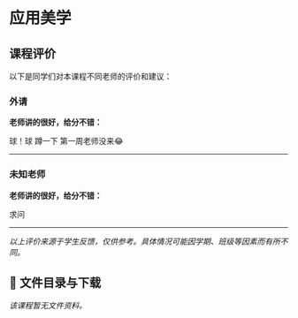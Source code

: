 # 应用美学

## 课程评价

以下是同学们对本课程不同老师的评价和建议：

### 外请

**老师讲的很好，给分不错：**

球！球             蹲一下 第一周老师没来😂

---

### 未知老师

**老师讲的很好，给分不错：**

求问

---

*以上评价来源于学生反馈，仅供参考。具体情况可能因学期、班级等因素而有所不同。*
## 📄 文件目录与下载

_该课程暂无文件资料。_
